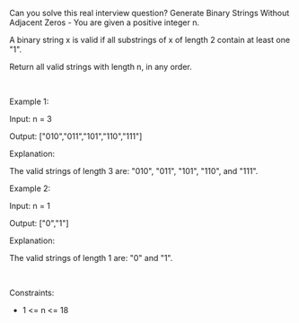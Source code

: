 Can you solve this real interview question? Generate Binary Strings Without Adjacent Zeros - You are given a positive integer n.

A binary string x is valid if all substrings of x of length 2 contain at least one "1".

Return all valid strings with length n, in any order.

 

Example 1:

Input: n = 3

Output: ["010","011","101","110","111"]

Explanation:

The valid strings of length 3 are: "010", "011", "101", "110", and "111".

Example 2:

Input: n = 1

Output: ["0","1"]

Explanation:

The valid strings of length 1 are: "0" and "1".

 

Constraints:

 * 1 <= n <= 18
